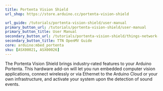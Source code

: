 ```yaml
---
title: Portenta Vision Shield
url_shop: https://store.arduino.cc/portenta-vision-shield

url_guide: /tutorials/portenta-vision-shield/user-manual
primary_button_url: /tutorials/portenta-vision-shield/user-manual
primary_button_title: User Manual
secondary_button_url: /tutorials/portenta-vision-shield/things-network-openmv
secondary_button_title: TTN OpenMV Guide
core: arduino:mbed_portenta
sku: [ASX00021, ASX00026]
---
```


The Portenta Vision Shield brings industry-rated features to your Arduino Portenta. This hardware add-on will let you run embedded computer vision applications, connect wirelessly or via Ethernet to the Arduino Cloud or your own infrastructure, and activate your system upon the detection of sound events.